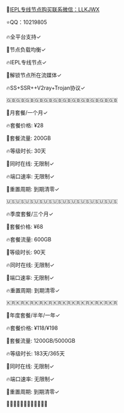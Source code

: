 🌟[IEPL专线节点购买联系微信：LLKJWX](https://eturl.cn/B5CicD) 

⭐️QQ：10219805

🔥全平台支持✓

🌟节点负载均衡✓

🔥IEPL专线节点✓

🌟解锁节点所在流媒体✓

🔥SS+SSR++V2ray+Trojan协议✓

🇬🇧🇬🇧🇬🇧🇬🇧🇬🇧🇬🇧🇬🇧🇬🇧🇬🇧🇬🇧🇬🇧🇬🇧

🌟月套餐/一个月✓

🔥套餐价格: ¥28

🌟套餐流量: 200GB

🔥等级时长: 30天

🌟同时在线: 无限制✓

🔥端口速率: 无限制✓

🌟重置周期: 到期清零✓

🇺🇸🇺🇸🇺🇸🇺🇸🇺🇸🇺🇸🇺🇸🇺🇸🇺🇸🇺🇸🇺🇸🇺🇸

🔥季度套餐/三个月✓

🌟套餐价格: ¥68

🔥套餐流量: 600GB

🌟等级时长: 90天

🔥同时在线: 无限制✓

🌟端口速率: 无限制✓

🔥重置周期: 到期清零✓

🇰🇷🇰🇷🇰🇷🇰🇷🇰🇷🇰🇷🇰🇷🇰🇷🇰🇷🇰🇷🇰🇷🇰🇷

🌟年度套餐/半年/一年✓

🔥套餐价格: ¥118/¥198

🌟套餐流量: 1200GB/5000GB

🔥等级时长: 183天/365天

🌟同时在线: 无限制✓

🔥端口速率: 无限制✓

🌟重置周期: 到期清零✓

🌈🌈🌈🌈🌈🌈🌈🌈🌈🌈🌈🌈

